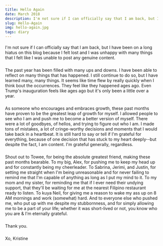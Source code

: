 ```yaml
---
title: Hello Again
date: March 2018
description: I'm not sure if I can officially say that I am back, but I have been on a long hiatus on this blog because I felt lost and I was unhappy with many things that I felt like I was unable to post any genuine content. The past year...
slug: Hello-Again
img: hello-again.jpg
tags: diary
---
```


<p>
    I'm not sure if I can officially say that I am back, but I have been on a long hiatus on this blog because I felt lost and I was unhappy with many things that I felt like I was unable to post any genuine content.
</p>
<p>
    The past year has been filled with many ups and downs. I have been able to reflect on many things that has happened. I still continue to do so, but I have learned many, many things. It seems like time flew by really quickly when I think bout the occurrences. They feel like they happened ages ago. Even Trump's inauguration feels like ages ago but it's only been a little over a year.
</p>
<p>
    As someone who encourages and embraces growth, these past months have proven to be the greatest leap of growth for myself. I allowed people to see who I am and push me to become a better version of myself. There were a lot of goodbyes, of hellos, and trying to figure out who I am. I made tons of mistakes, a lot of cringe-worthy decisions and moments that I would take back in a heartbeat. It is still hard to say or tell if I'm grateful for everything, because of one decision that has stuck to my heart deeply--but despite the fact, I am content. I'm grateful generally, regardless.
</p>
<p>
    Shout out to Towee, for being the absolute greatest friend, making these past months bearable. To my big, Alex, for pushing me to keep my head up and for constantly being my cheerleader. To Sabrina, Jerimi, and Justin, for setting me straight when I'm being unreasonable and for never failing to remind me that I'm capable of anything as long as I put my mind to it. To my mom and my sister, for reminding me that if I ever need their undying support, that they'll be waiting for me at the nearest Filipino restaurant ready to listen. To kuya Neil, for giving me a reason to wake my ass up on 8 AM mornings and work (somewhat) hard. And to everyone else who pushed me, who put up with me despite my stubbornness, and for simply allowing me to be a part of your life; whether it was short-lived or not, you know who you are & I'm eternally grateful.
</p>
<p>
    Thank you.
</p>
<p>
    Xo, Kristine
</p>

<style>

div {
   text-align: justify;
}

p {
    padding-top: 5px;
    padding-bottom: 5px;
}

</style>